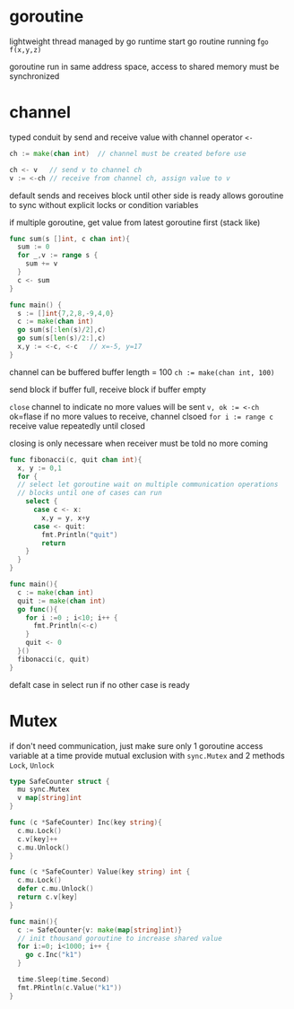 # goroutine
lightweight thread managed by go runtime
start go routine running f`go f(x,y,z)`

goroutine run in same address space, access to shared memory must be synchronized

# channel
typed conduit by send and receive value with channel operator `<-`

```go
ch := make(chan int)  // channel must be created before use

ch <- v   // send v to channel ch
v := <-ch // receive from channel ch, assign value to v
```
default sends and receives block until other side is ready
allows goroutine to sync without explicit locks or condition variables

if multiple goroutine, get value from latest goroutine first (stack like)

```go
func sum(s []int, c chan int){
  sum := 0
  for _,v := range s {
    sum += v
  }
  c <- sum
}

func main() {
  s := []int{7,2,8,-9,4,0}
  c := make(chan int)
  go sum(s[:len(s)/2],c)
  go sum(s[len(s)/2:],c)
  x,y := <-c, <-c   // x=-5, y=17
}
```
channel can be buffered
buffer length = 100 `ch := make(chan int, 100)`

send block if buffer full, receive block if buffer empty

`close` channel to indicate no more values will be sent
`v, ok := <-ch` ok=flase if no more values to receive, channel clsoed
`for i := range c` receive value repeatedly until closed

closing is only necessare when receiver must be told no more coming

```go
func fibonacci(c, quit chan int){
  x, y := 0,1
  for {
  // select let goroutine wait on multiple communication operations
  // blocks until one of cases can run
    select {
      case c <- x:
        x,y = y, x+y
      case <- quit:
        fmt.Println("quit")
        return
    }
  }
}

func main(){
  c := make(chan int)
  quit := make(chan int)
  go func(){
    for i :=0 ; i<10; i++ {
      fmt.Println(<-c)
    }
    quit <- 0
  }()
  fibonacci(c, quit)
}
```
defalt case in select run if no other case is ready

# Mutex
if don't need communication, just make sure only 1 goroutine access variable at a time
provide mutual exclusion with `sync.Mutex` and 2 methods `Lock`, `Unlock`

```go
type SafeCounter struct {
  mu sync.Mutex
  v map[string]int
}

func (c *SafeCounter) Inc(key string){
  c.mu.Lock()
  c.v[key]++
  c.mu.Unlock()
}

func (c *SafeCounter) Value(key string) int {
  c.mu.Lock()
  defer c.mu.Unlock()
  return c.v[key]
}

func main(){
  c := SafeCounter{v: make(map[string]int)}
  // init thousand goroutine to increase shared value
  for i:=0; i<1000; i++ {
    go c.Inc("k1")
  }

  time.Sleep(time.Second)
  fmt.PRintln(c.Value("k1"))
}


```








